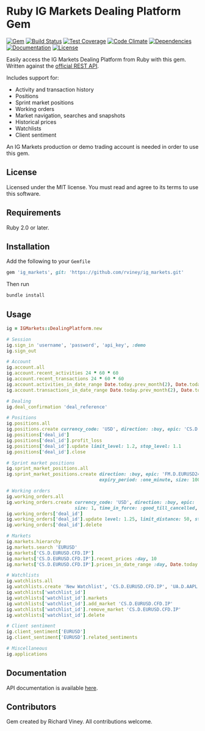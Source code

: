 # Ruby IG Markets Dealing Platform Gem

[![Gem][gem-badge]][gem-link]
[![Build Status][travis-ci-badge]][travis-ci-link]
[![Test Coverage][test-coverage-badge]][test-coverage-link]
[![Code Climate][code-climate-badge]][code-climate-link]
[![Dependencies][dependencies-badge]][dependencies-link]
[![Documentation][documentation-badge]][documentation-link]
[![License][license-badge]][license-link]

Easily access the IG Markets Dealing Platform from Ruby with this gem. Written against the
[official REST API](http://labs.ig.com/rest-trading-api-reference).

Includes support for:

* Activity and transaction history
* Positions
* Sprint market positions
* Working orders
* Market navigation, searches and snapshots
* Historical prices
* Watchlists
* Client sentiment

An IG Markets production or demo trading account is needed in order to use this gem.

## License

Licensed under the MIT license. You must read and agree to its terms to use this software.

## Requirements

Ruby 2.0 or later.

## Installation

Add the following to your `Gemfile`

```ruby
gem 'ig_markets', git: 'https://github.com/rviney/ig_markets.git'
```

Then run

```ruby
bundle install
```

## Usage

```ruby
ig = IGMarkets::DealingPlatform.new

# Session
ig.sign_in 'username', 'password', 'api_key', :demo
ig.sign_out

# Account
ig.account.all
ig.account.recent_activities 24 * 60 * 60
ig.account.recent_transactions 24 * 60 * 60
ig.account.activities_in_date_range Date.today.prev_month(2), Date.today.prev_month(1)
ig.account.transactions_in_date_range Date.today.prev_month(2), Date.today.prev_month(1)

# Dealing
ig.deal_confirmation 'deal_reference'

# Positions
ig.positions.all
ig.positions.create currency_code: 'USD', direction: :buy, epic: 'CS.D.EURUSD.CFD.IP', size: 2
ig.positions['deal_id']
ig.positions['deal_id'].profit_loss
ig.positions['deal_id'].update limit_level: 1.2, stop_level: 1.1
ig.positions['deal_id'].close

# Sprint market positions
ig.sprint_market_positions.all
ig.sprint_market_positions.create direction: :buy, epic: 'FM.D.EURUSD24.EURUSD24.IP',
                                  expiry_period: :one_minute, size: 100

# Working orders
ig.working_orders.all
ig.working_orders.create currency_code: 'USD', direction: :buy, epic: 'CS.D.EURUSD.CFD.IP', level: 0.99,
                         size: 1, time_in_force: :good_till_cancelled, type: :limit
ig.working_orders['deal_id']
ig.working_orders['deal_id'].update level: 1.25, limit_distance: 50, stop_distance: 0.02
ig.working_orders['deal_id'].delete

# Markets
ig.markets.hierarchy
ig.markets.search 'EURUSD'
ig.markets['CS.D.EURUSD.CFD.IP']
ig.markets['CS.D.EURUSD.CFD.IP'].recent_prices :day, 10
ig.markets['CS.D.EURUSD.CFD.IP'].prices_in_date_range :day, Date.today.prev_month(2), Date.today.prev_month(1)

# Watchlists
ig.watchlists.all
ig.watchlists.create 'New Watchlist', 'CS.D.EURUSD.CFD.IP', 'UA.D.AAPL.CASH.IP'
ig.watchlists['watchlist_id']
ig.watchlists['watchlist_id'].markets
ig.watchlists['watchlist_id'].add_market 'CS.D.EURUSD.CFD.IP'
ig.watchlists['watchlist_id'].remove_market 'CS.D.EURUSD.CFD.IP'
ig.watchlists['watchlist_id'].delete

# Client sentiment
ig.client_sentiment['EURUSD']
ig.client_sentiment['EURUSD'].related_sentiments

# Miscellaneous
ig.applications
```

## Documentation

API documentation is available [here](http://www.rubydoc.info/github/rviney/ig_markets/master).

## Contributors

Gem created by Richard Viney. All contributions welcome.

[gem-link]: https://rubygems.org/gems/ig_markets
[gem-badge]: https://badge.fury.io/rb/ig_markets.svg
[travis-ci-link]: http://travis-ci.org/rviney/ig_markets
[travis-ci-badge]: https://travis-ci.org/rviney/ig_markets.svg?branch=master
[test-coverage-link]: https://codeclimate.com/github/rviney/ig_markets/coverage
[test-coverage-badge]: https://codeclimate.com/github/rviney/ig_markets/badges/coverage.svg
[code-climate-link]: https://codeclimate.com/github/rviney/ig_markets
[code-climate-badge]: https://codeclimate.com/github/rviney/ig_markets/badges/gpa.svg
[dependencies-link]: https://gemnasium.com/rviney/ig_markets
[dependencies-badge]: https://gemnasium.com/rviney/ig_markets.svg
[documentation-link]: https://inch-ci.org/github/rviney/ig_markets
[documentation-badge]: https://inch-ci.org/github/rviney/ig_markets.svg?branch=master
[license-link]: https://github.com/rviney/ig_markets/blob/master/LICENSE.md
[license-badge]: https://img.shields.io/badge/license-MIT-blue.svg
